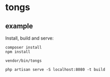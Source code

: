 # tongs

## example

Install, build and serve:

    composer install
    npm install

    vendor/bin/tongs

    php artisan serve -S localhost:8080 -t build
